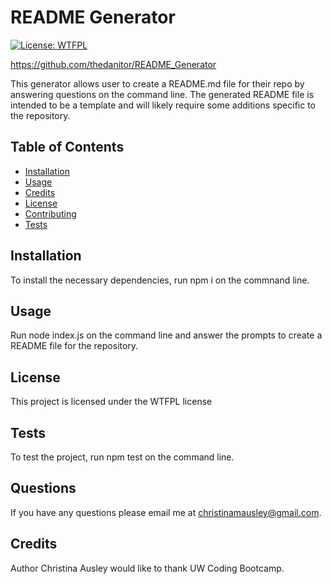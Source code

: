 
# README Generator

[![License: WTFPL](https://img.shields.io/badge/License-WTFPL-brightgreen.svg)](http://www.wtfpl.net/about/)

https://github.com/thedanitor/README_Generator

This generator allows user to create a README.md file for their repo by answering questions on the command line.
The generated README file is intended to be a template and will likely require some additions specific to the repository.

## Table of Contents

* [Installation](#installation)
* [Usage](#usage)
* [Credits](#credits)
* [License](#license)
* [Contributing](#contributing)
* [Tests](#tests)
## Installation

To install the necessary dependencies, run npm i on the commnand line.

## Usage

Run node index.js on the command line and answer the prompts to create a README file for the repository.

## License

This project is licensed under the WTFPL license

## Tests

To test the project, run npm test on the command line.

## Questions

If you have any questions please email me at christinamausley@gmail.com.

## Credits

Author Christina Ausley would like to thank UW Coding Bootcamp.

